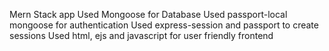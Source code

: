 
Mern Stack app
Used Mongoose for Database
Used passport-local mongoose for authentication
Used express-session and passport to create sessions
Used html, ejs and javascript for user friendly frontend
